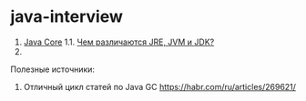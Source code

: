 # java-interview

1. [Java Core](./JAVA_CORE.md)
1.1. [Чем различаются JRE, JVM и JDK?](./JAVA_CORE.md#чем-различаются-jre-jvm-и-jdk)
2. 


Полезные источники:
1) Отличный цикл статей по Java GC https://habr.com/ru/articles/269621/
